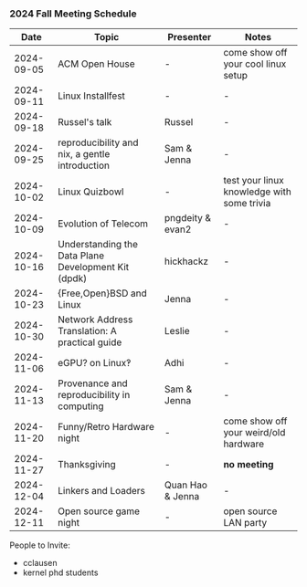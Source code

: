 ### 2024 Fall Meeting Schedule

| Date | Topic | Presenter | Notes |
| --- | --- | --- | --- |
| 2024-09-05 | ACM Open House | - | come show off your cool linux setup |
| 2024-09-11 | Linux Installfest | - | - |
| 2024-09-18 | Russel's talk | Russel | - |
| 2024-09-25 | reproducibility and nix, a gentle introduction | Sam & Jenna | - |
| 2024-10-02 | Linux Quizbowl | - | test your linux knowledge with some trivia |
| 2024-10-09 | Evolution of Telecom | pngdeity & evan2 | - |
| 2024-10-16 | Understanding the Data Plane Development Kit (dpdk) | hickhackz | - |
| 2024-10-23 | {Free,Open}BSD and Linux | Jenna | - |
| 2024-10-30 | Network Address Translation: A practical guide | Leslie | - |
| 2024-11-06 | eGPU? on Linux‽ | Adhi | - |
| 2024-11-13 | Provenance and reproducibility in computing | Sam & Jenna | - |
| 2024-11-20 | Funny/Retro Hardware night | - | come show off your weird/old hardware |
| 2024-11-27 | Thanksgiving | - | **no meeting** |
| 2024-12-04 | Linkers and Loaders | Quan Hao & Jenna | - |
| 2024-12-11 | Open source game night | - | open source LAN party |

People to Invite:
- cclausen
- kernel phd students
